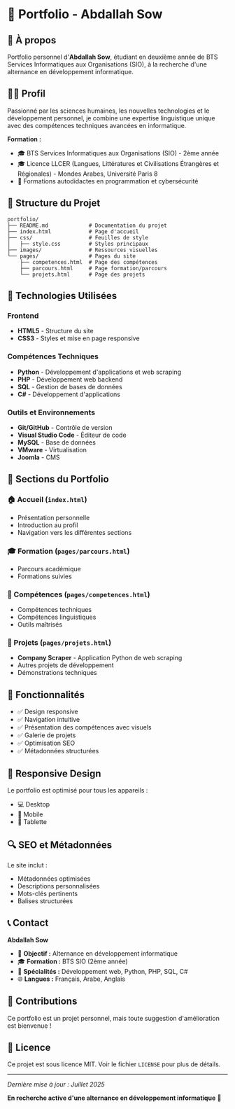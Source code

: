 # 📁 Portfolio - Abdallah Sow

## 🎯 À propos

Portfolio personnel d'**Abdallah Sow**, étudiant en deuxième année de BTS Services Informatiques aux Organisations (SIO), à la recherche d'une alternance en développement informatique.

## 👨‍💻 Profil

Passionné par les sciences humaines, les nouvelles technologies et le développement personnel, je combine une expertise linguistique unique avec des compétences techniques avancées en informatique.

**Formation :**
- 🎓 BTS Services Informatiques aux Organisations (SIO) - 2ème année
- 🎓 Licence LLCER (Langues, Littératures et Civilisations Étrangères et Régionales) - Mondes Arabes, Université Paris 8
- 🔐 Formations autodidactes en programmation et cybersécurité

## 🚀 Structure du Projet

```
portfolio/
├── README.md             # Documentation du projet
├── index.html            # Page d'accueil
├── css/                  # Feuilles de style
│   ├── style.css         # Styles principaux
├── images/               # Ressources visuelles
└── pages/                # Pages du site
    ├── competences.html  # Page des compétences
    ├── parcours.html     # Page formation/parcours
    └── projets.html      # Page des projets
```

## 🔧 Technologies Utilisées

### Frontend
- **HTML5** - Structure du site
- **CSS3** - Styles et mise en page responsive

### Compétences Techniques
- **Python** - Développement d'applications et web scraping
- **PHP** - Développement web backend
- **SQL** - Gestion de bases de données
- **C#** - Développement d'applications

### Outils et Environnements
- **Git/GitHub** - Contrôle de version
- **Visual Studio Code** - Éditeur de code
- **MySQL** - Base de données
- **VMware** - Virtualisation
- **Joomla** - CMS

## 📖 Sections du Portfolio

### 🏠 Accueil (`index.html`)
- Présentation personnelle
- Introduction au profil
- Navigation vers les différentes sections

### 🎓 Formation (`pages/parcours.html`)
- Parcours académique
- Formations suivies

### 💼 Compétences (`pages/competences.html`)
- Compétences techniques
- Compétences linguistiques
- Outils maîtrisés

### 🚀 Projets (`pages/projets.html`)
- **Company Scraper** - Application Python de web scraping
- Autres projets de développement
- Démonstrations techniques

## 🎨 Fonctionnalités

- ✅ Design responsive
- ✅ Navigation intuitive
- ✅ Présentation des compétences avec visuels
- ✅ Galerie de projets
- ✅ Optimisation SEO
- ✅ Métadonnées structurées

## 📱 Responsive Design

Le portfolio est optimisé pour tous les appareils :
- 💻 Desktop
- 📱 Mobile
- 📱 Tablette

## 🔍 SEO et Métadonnées

Le site inclut :
- Métadonnées optimisées
- Descriptions personnalisées
- Mots-clés pertinents
- Balises structurées

## 📞 Contact

**Abdallah Sow**
- 🎯 **Objectif :** Alternance en développement informatique
- 🎓 **Formation :** BTS SIO (2ème année)
- 💼 **Spécialités :** Développement web, Python, PHP, SQL, C#
- 🌐 **Langues :** Français, Arabe, Anglais

## 🤝 Contributions

Ce portfolio est un projet personnel, mais toute suggestion d'amélioration est bienvenue !

## 📄 Licence

Ce projet est sous licence MIT. Voir le fichier `LICENSE` pour plus de détails.

---

*Dernière mise à jour : Juillet 2025*

**En recherche active d'une alternance en développement informatique** 🚀